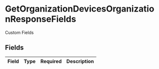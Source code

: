 # GetOrganizationDevicesOrganizationResponseFields

Custom Fields


## Fields

| Field       | Type        | Required    | Description |
| ----------- | ----------- | ----------- | ----------- |
